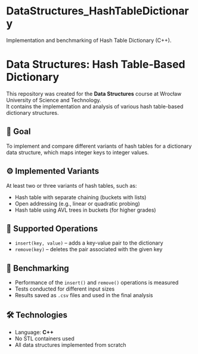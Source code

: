 # DataStructures_HashTableDictionary
Implementation and benchmarking of Hash Table Dictionary (C++).

# Data Structures: Hash Table-Based Dictionary

This repository was created for the **Data Structures** course at Wrocław University of Science and Technology.  
It contains the implementation and analysis of various hash table-based dictionary structures.

## 📌 Goal

To implement and compare different variants of hash tables for a dictionary data structure, which maps integer keys to integer values.

## ⚙️ Implemented Variants

At least two or three variants of hash tables, such as:

- Hash table with separate chaining (buckets with lists)
- Open addressing (e.g., linear or quadratic probing)
- Hash table using AVL trees in buckets (for higher grades)

## 🔧 Supported Operations

- `insert(key, value)` – adds a key-value pair to the dictionary  
- `remove(key)` – deletes the pair associated with the given key

## 🧪 Benchmarking

- Performance of the `insert()` and `remove()` operations is measured
- Tests conducted for different input sizes
- Results saved as `.csv` files and used in the final analysis

## 🛠️ Technologies

- Language: **C++**
- No STL containers used
- All data structures implemented from scratch
